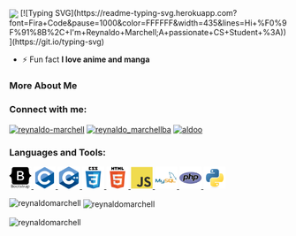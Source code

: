 <img align="center" src="https://i.gifer.com/2swA.gif">
[![Typing SVG](https://readme-typing-svg.herokuapp.com?font=Fira+Code&pause=1000&color=FFFFFF&width=435&lines=Hi+%F0%9F%91%8B%2C+I'm+Reynaldo+Marchell;A+passionate+CS+Student+%3A))](https://git.io/typing-svg)

- ⚡ Fun fact **I love anime and manga**

### More About Me

<h3 align="left">Connect with me:</h3>
<p align="left">
<a href="https://linkedin.com/in/reynaldo-marchell" target="blank"><img align="center" src="https://raw.githubusercontent.com/rahuldkjain/github-profile-readme-generator/master/src/images/icons/Social/linked-in-alt.svg" alt="reynaldo-marchell" height="30" width="40" /></a>
<a href="https://instagram.com/reynaldo_marchellba" target="blank"><img align="center" src="https://raw.githubusercontent.com/rahuldkjain/github-profile-readme-generator/master/src/images/icons/Social/instagram.svg" alt="reynaldo_marchellba" height="30" width="40" /></a>
<a href="https://codeforces.com/profile/aldoo" target="blank"><img align="center" src="https://raw.githubusercontent.com/rahuldkjain/github-profile-readme-generator/master/src/images/icons/Social/codeforces.svg" alt="aldoo" height="30" width="40" /></a>
</p>

<h3 align="left">Languages and Tools:</h3>
<p align="left"> <a href="https://getbootstrap.com" target="_blank" rel="noreferrer"> <img src="https://raw.githubusercontent.com/devicons/devicon/master/icons/bootstrap/bootstrap-plain-wordmark.svg" alt="bootstrap" width="40" height="40"/> </a> <a href="https://www.cprogramming.com/" target="_blank" rel="noreferrer"> <img src="https://raw.githubusercontent.com/devicons/devicon/master/icons/c/c-original.svg" alt="c" width="40" height="40"/> </a> <a href="https://www.w3schools.com/cpp/" target="_blank" rel="noreferrer"> <img src="https://raw.githubusercontent.com/devicons/devicon/master/icons/cplusplus/cplusplus-original.svg" alt="cplusplus" width="40" height="40"/> </a> <a href="https://www.w3schools.com/css/" target="_blank" rel="noreferrer"> <img src="https://raw.githubusercontent.com/devicons/devicon/master/icons/css3/css3-original-wordmark.svg" alt="css3" width="40" height="40"/> </a> <a href="https://www.w3.org/html/" target="_blank" rel="noreferrer"> <img src="https://raw.githubusercontent.com/devicons/devicon/master/icons/html5/html5-original-wordmark.svg" alt="html5" width="40" height="40"/> </a> <a href="https://developer.mozilla.org/en-US/docs/Web/JavaScript" target="_blank" rel="noreferrer"> <img src="https://raw.githubusercontent.com/devicons/devicon/master/icons/javascript/javascript-original.svg" alt="javascript" width="40" height="40"/> </a> <a href="https://www.mysql.com/" target="_blank" rel="noreferrer"> <img src="https://raw.githubusercontent.com/devicons/devicon/master/icons/mysql/mysql-original-wordmark.svg" alt="mysql" width="40" height="40"/> </a> <a href="https://www.php.net" target="_blank" rel="noreferrer"> <img src="https://raw.githubusercontent.com/devicons/devicon/master/icons/php/php-original.svg" alt="php" width="40" height="40"/> </a> <a href="https://www.python.org" target="_blank" rel="noreferrer"> <img src="https://raw.githubusercontent.com/devicons/devicon/master/icons/python/python-original.svg" alt="python" width="40" height="40"/> </a> </p>

<p><img align="left" src="https://github-readme-stats.vercel.app/api/top-langs?username=reynaldomarchell&show_icons=true&theme=tokyonight&locale=en&layout=compact" alt="reynaldomarchell" /></p>

<p>&nbsp;<img align="center" src="https://github-readme-stats.vercel.app/api?username=reynaldomarchell&show_icons=true&theme=tokyonight&locale=en" alt="reynaldomarchell" /></p>

<p><img align="center" src="https://github-readme-streak-stats.herokuapp.com/?user=reynaldomarchell&theme=dark" alt="reynaldomarchell" /></p>
